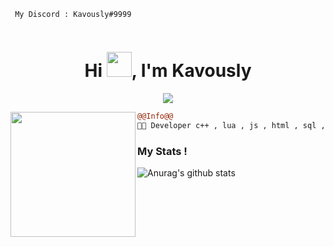 ```
 My Discord : Kavously#9999
                                                          
```
<h1 align="center">Hi <img src="https://cdn.discordapp.com/attachments/967148118573473852/970868536861925376/one-piece-icegif-3.gif" width="40px" />, I'm Kavously</h1>

<p align="center">
  <img src="https://readme-typing-svg.herokuapp.com/?center=true&vCenter=true&color=016EEA&width=500&lines=Welcome+|" />
</p>


<img align="left" height="200" src="https://media0.giphy.com/media/wwg1suUiTbCY8H8vIA/giphy.gifcid=ecf05e47v11y3uczsf7s1v6y8pjud520xpra1he59pt6g8pb&rid=giphy.gif&ct=g"/>

```diff
@@Info@@
🐱‍👤 Developer c++ , lua , js , html , sql , php , java

```



### My Stats !
![Anurag's github stats](https://github-readme-stats.vercel.app/api?username=kavously&count_private=true&show_icons=true?theme=buefy)


<br />
